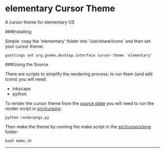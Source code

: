 elementary Cursor Theme
=======================

A cursor theme for elementary OS


###Installing 

Simple: copy the 'elementary' folder into '/usr/share/icons' and then set your cursor theme:

    gsettings set org.gnome.desktop.interface cursor-theme 'elementary'


###Using the Source

There are scripts to simplify the rendering process; to run them (and edit icons) you will need:

 * inkscape
 * python

To render the cursor theme from the [source plate](src/cursors/elementary.svg) you will need to run the render script in [src/cursors](src/cursors):

    python renderpngs.py

Then make the theme by running the make script in the [src/cursors/png](src/cursors/pngs) folder:

    bash make.sh

-----------